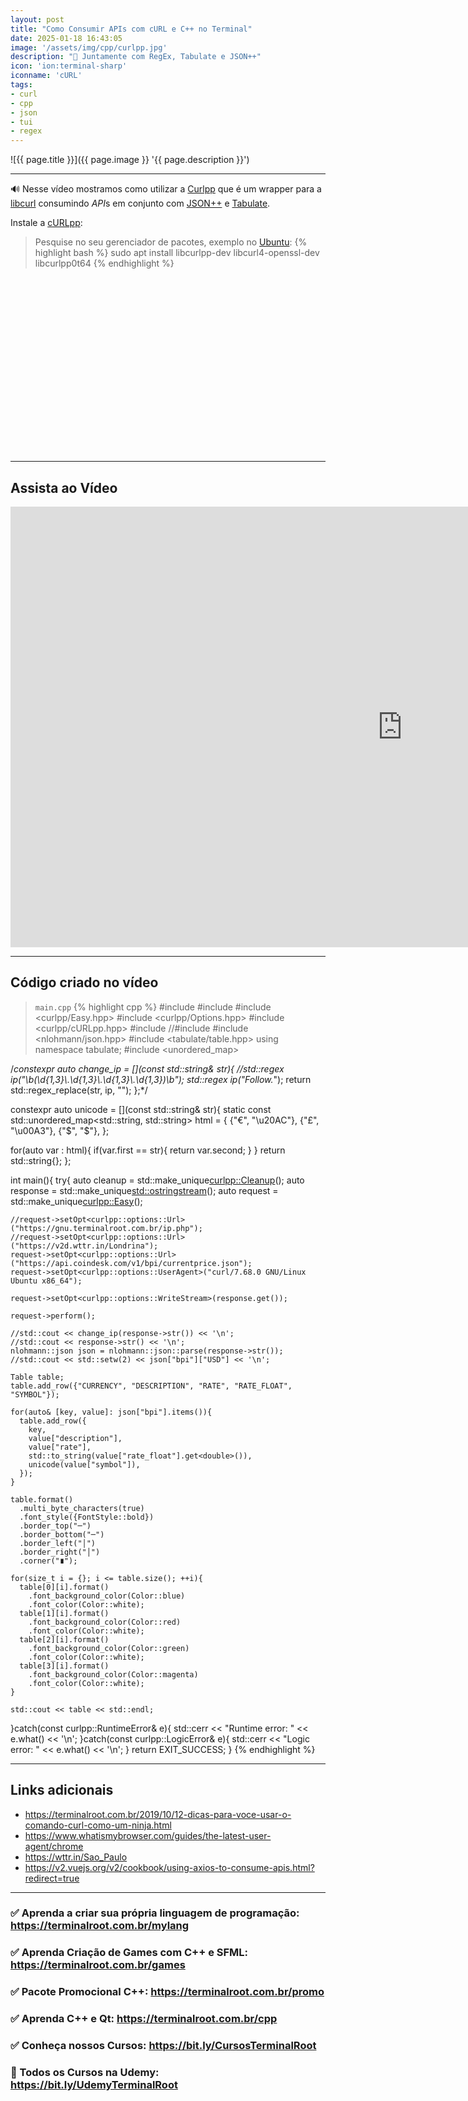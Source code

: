 ```yaml
---
layout: post
title: "Como Consumir APIs com cURL e C++ no Terminal"
date: 2025-01-18 16:43:05
image: '/assets/img/cpp/curlpp.jpg'
description: "🚀 Juntamente com RegEx, Tabulate e JSON++"
icon: 'ion:terminal-sharp'
iconname: 'cURL'
tags:
- curl
- cpp
- json
- tui
- regex
---
```


![{{ page.title }}]({{ page.image }} '{{ page.description }}')

---

🔊 Nesse vídeo mostramos como utilizar a [Curlpp](https://www.curlpp.org/) que é um wrapper para a [libcurl](https://terminalroot.com.br/tags#curl) consumindo *API*s em conjunto com [JSON++](https://terminalroot.com.br/2022/03/json-cpp-para-criacao-e-parsing-de-json-com-cpp.html) e [Tabulate](https://terminalroot.com.br/2022/04/crie-facilmente-tabelas-no-terminal-com-cpp.html).

Instale a [cURLpp](https://github.com/jpbarrette/curlpp/releases/latest):
> Pesquise no seu gerenciador de pacotes, exemplo no [Ubuntu](https://terminalroot.com.br/tags#ubuntu):
{% highlight bash %}
sudo apt install libcurlpp-dev libcurl4-openssl-dev libcurlpp0t64
{% endhighlight %}


<!-- SQUARE - GAMES ROOT -->
<script async src="//pagead2.googlesyndication.com/pagead/js/adsbygoogle.js"></script>
<ins class="adsbygoogle"
style="display:inline-block;width:336px;height:280px"
data-ad-client="ca-pub-2838251107855362"
data-ad-slot="5351066970"></ins>
<script>
(adsbygoogle = window.adsbygoogle || []).push({});
</script>

---

## Assista ao Vídeo

<iframe width="1253" height="705" src="https://www.youtube.com/embed/KhZb_1nZ-L4" title="YouTube video player" frameborder="0" allow="accelerometer; autoplay; clipboard-write; encrypted-media; gyroscope; picture-in-picture" allowfullscreen></iframe>

---


<!-- RECTANGLE 2 - OnParagragraph -->
<script async src="//pagead2.googlesyndication.com/pagead/js/adsbygoogle.js"></script>
<ins class="adsbygoogle"
style="display:block; text-align:center;"
data-ad-layout="in-article"
data-ad-format="fluid"
data-ad-client="ca-pub-2838251107855362"
data-ad-slot="8549252987"></ins>
<script>
(adsbygoogle = window.adsbygoogle || []).push({});
</script>

## Código criado no vídeo
> `main.cpp`
{% highlight cpp %}
#include <iostream>
#include <sstream>
#include <curlpp/Easy.hpp>
#include <curlpp/Options.hpp>
#include <curlpp/cURLpp.hpp>
#include <memory>
//#include <regex>
#include <nlohmann/json.hpp>
#include <tabulate/table.hpp>
using namespace tabulate;
#include <unordered_map>

/*constexpr auto change_ip = [](const std::string& str){
  //std::regex ip("\\b(\\d{1,3}\\.\\d{1,3}\\.\\d{1,3}\\.\\d{1,3})\\b");
  std::regex ip("Follow.*");
  return std::regex_replace(str, ip, "");
};*/

constexpr auto unicode = [](const std::string& str){
  static const std::unordered_map<std::string, std::string> html = {
    {"&euro;", "\u20AC"},
    {"&pound;", "\u00A3"},
    {"&#36;", "$"},
  };

  for(auto var : html){
    if(var.first == str){
      return var.second;
    }
  }
  return std::string{};
};

int main(){
  try{
    auto cleanup  = std::make_unique<curlpp::Cleanup>();
    auto response = std::make_unique<std::ostringstream>();
    auto request  = std::make_unique<curlpp::Easy>(); 

    //request->setOpt<curlpp::options::Url>("https://gnu.terminalroot.com.br/ip.php");
    //request->setOpt<curlpp::options::Url>("https://v2d.wttr.in/Londrina");
    request->setOpt<curlpp::options::Url>("https://api.coindesk.com/v1/bpi/currentprice.json");
    request->setOpt<curlpp::options::UserAgent>("curl/7.68.0 GNU/Linux Ubuntu x86_64");

    request->setOpt<curlpp::options::WriteStream>(response.get());

    request->perform();

    //std::cout << change_ip(response->str()) << '\n';
    //std::cout << response->str() << '\n';
    nlohmann::json json = nlohmann::json::parse(response->str());
    //std::cout << std::setw(2) << json["bpi"]["USD"] << '\n';
    
    Table table;
    table.add_row({"CURRENCY", "DESCRIPTION", "RATE", "RATE_FLOAT", "SYMBOL"});
    
    for(auto& [key, value]: json["bpi"].items()){
      table.add_row({
        key,
        value["description"],
        value["rate"],
        std::to_string(value["rate_float"].get<double>()),
        unicode(value["symbol"]),
      });
    }

    table.format()
      .multi_byte_characters(true)
      .font_style({FontStyle::bold})
      .border_top("─")
      .border_bottom("─")
      .border_left("│")
      .border_right("│")
      .corner("∎");

    for(size_t i = {}; i <= table.size(); ++i){
      table[0][i].format()
        .font_background_color(Color::blue)
        .font_color(Color::white);
      table[1][i].format()
        .font_background_color(Color::red)
        .font_color(Color::white);
      table[2][i].format()
        .font_background_color(Color::green)
        .font_color(Color::white);
      table[3][i].format()
        .font_background_color(Color::magenta)
        .font_color(Color::white);
    }

    std::cout << table << std::endl;

  }catch(const curlpp::RuntimeError& e){
    std::cerr << "Runtime error: " << e.what() << '\n';
  }catch(const curlpp::LogicError& e){
    std::cerr << "Logic error: " << e.what() << '\n';
  }
  return EXIT_SUCCESS;
}
{% endhighlight %}

---

## Links adicionais
+ <https://terminalroot.com.br/2019/10/12-dicas-para-voce-usar-o-comando-curl-como-um-ninja.html>
+ <https://www.whatismybrowser.com/guides/the-latest-user-agent/chrome>
+ <https://wttr.in/Sao_Paulo>
+ <https://v2.vuejs.org/v2/cookbook/using-axios-to-consume-apis.html?redirect=true>

---

### ✅ Aprenda a criar sua própria linguagem de programação: <https://terminalroot.com.br/mylang>
### ✅ Aprenda Criação de Games com C++ e SFML: <https://terminalroot.com.br/games>
### ✅ Pacote Promocional C++: <https://terminalroot.com.br/promo>
### ✅ Aprenda C++ e Qt: <https://terminalroot.com.br/cpp>
### ✅ Conheça nossos Cursos: <https://bit.ly/CursosTerminalRoot>
### 🎁 Todos os Cursos na Udemy: <https://bit.ly/UdemyTerminalRoot>


